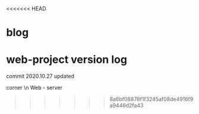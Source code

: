 <<<<<<< HEAD
# blog
web-project
version log
=======


commit 2020.10.27 updated

corner \n
Web - server
>>>>>>> 8a6bf08876f1f3245af08de4916f9a9446d2fa43
